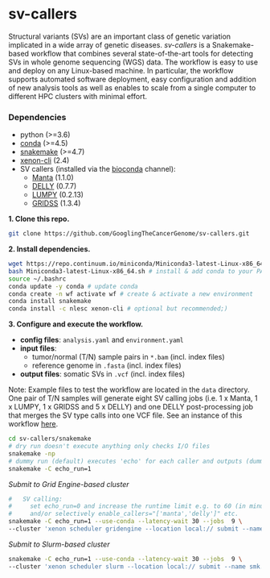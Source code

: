 # sv-callers

Structural variants (SVs) are an important class of genetic variation implicated in a wide array of genetic diseases. _sv-callers_ is a Snakemake-based workflow that combines several state-of-the-art tools for detecting SVs in whole genome sequencing (WGS) data. The workflow is easy to use and deploy on any Linux-based machine. In particular, the workflow supports automated software deployment, easy configuration and addition of new analysis tools as well as enables to scale from a single computer to different HPC clusters with minimal effort.

### Dependencies

- python (>=3.6)
- [conda](https://conda.io/) (>=4.5)
- [snakemake](https://snakemake.readthedocs.io/) (>=4.7)
- [xenon-cli](https://github.com/NLeSC/xenon-cli) (2.4)
- SV callers (installed via the [bioconda](https://bioconda.github.io/) channel):
  - [Manta](https://github.com/Illumina/manta) (1.1.0)
  - [DELLY](https://github.com/dellytools/delly) (0.7.7)
  - [LUMPY](https://github.com/arq5x/lumpy-sv) (0.2.13)
  - [GRIDSS](https://github.com/PapenfussLab/gridss) (1.3.4)

**1. Clone this repo.**

```bash
git clone https://github.com/GooglingTheCancerGenome/sv-callers.git
```

**2. Install dependencies.**

```bash
wget https://repo.continuum.io/miniconda/Miniconda3-latest-Linux-x86_64.sh # python 3
bash Miniconda3-latest-Linux-x86_64.sh # install & add conda to your PATH
source ~/.bashrc
conda update -y conda # update conda
conda create -n wf activate wf # create & activate a new environment
conda install snakemake
conda install -c nlesc xenon-cli # optional but recommended;)
```

**3. Configure and execute the workflow.**

- **config files**: `analysis.yaml` and `environment.yaml` 
- **input files**:
   - tumor/normal (T/N) sample pairs in `*.bam` (incl. index files)
   - reference genome in `.fasta` (incl. index files)
- **output files**: somatic SVs in `.vcf` (incl. index files)

Note: Example files to test the workflow are located in the `data` directory. One pair of T/N samples will generate eight SV calling jobs (i.e. 1 x Manta, 1 x LUMPY, 1 x GRIDSS and 5 x DELLY) and one DELLY post-processing job that merges the SV type calls into one VCF file. See an instance of this workflow [here](https://github.com/GooglingTheCancerGenome/sv-callers/blob/master/doc/sv_calling_workflow.png).


```bash
cd sv-callers/snakemake
# dry run doesn't execute anything only checks I/O files
snakemake -np
# dummy run (default) executes 'echo' for each caller and outputs (dummy) *.vcf files
snakemake -C echo_run=1

```

_Submit to Grid Engine-based cluster_

```bash
#   SV calling:
#     set echo_run=0 and increase the runtime limit e.g. to 60 (in minutes)
#     and/or selectively enable_callers="['manta','delly']" etc.
snakemake -C echo_run=1 --use-conda --latency-wait 30 --jobs  9 \
--cluster 'xenon scheduler gridengine --location local:// submit --name smk.{rule} --inherit-env --option parallel.environment=threaded --option parallel.slots={threads} --max-run-time 1 --max-memory {resources.mem_mb} --working-directory . --stderr stderr-\\\$JOB_ID.log --stdout stdout-\\\$JOB_ID.log' &>smk.log&
```

_Submit to Slurm-based cluster_

```bash
snakemake -C echo_run=1 --use-conda --latency-wait 30 --jobs  9 \
--cluster 'xenon scheduler slurm --location local:// submit --name smk.{rule} --inherit-env --procs-per-node {threads} --start-single-process --max-run-time 1 --max-memory {resources.mem_mb} --working-directory . --stderr stderr-%j.log --stdout stdout-%j.log' &>smk.log&
```
